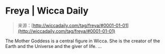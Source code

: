 <!--yml
category: 未分类
date: 2024-06-12 18:26:11
-->

# Freya | Wicca Daily

> 来源：[http://wiccadaily.com/tag/freya/#0001-01-01](http://wiccadaily.com/tag/freya/#0001-01-01)

The Mother Goddess is a central figure in Wicca. She is the creator of the Earth and the Universe and the giver of life. …